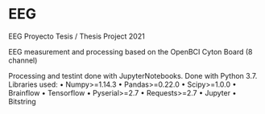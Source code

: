# EEG
EEG Proyecto Tesis / Thesis Project 2021

EEG measurement and processing based on the OpenBCI Cyton Board (8 channel)

Processing and testint done with JupyterNotebooks.
Done with Python 3.7. Libraries used:
• Numpy>=1.14.3
• Pandas>=0.22.0
• Scipy>=1.0.0
• Brainflow
• Tensorflow
• Pyserial>=2.7
• Requests>=2.7
• Jupyter 
• Bitstring
